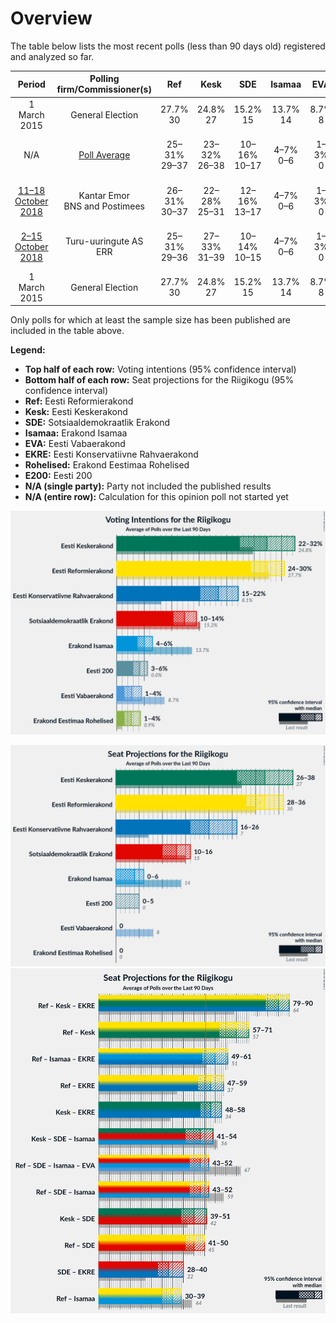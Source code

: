 # Overview

The table below lists the most recent polls (less than 90 days old) registered and analyzed so far.

| Period     | Polling firm/Commissioner(s) | Ref | Kesk | SDE | Isamaa | EVA | EKRE | Rohelised | E200 |
|:----------:|:----------------------------:|:--:|:--:|:--:|:--:|:--:|:--:|:--:|:--:|
| 1 March 2015 | General Election | 27.7% <br> 30 | 24.8% <br> 27 | 15.2% <br> 15 | 13.7% <br> 14 | 8.7% <br> 8 | 8.1% <br> 7 | 0.9% <br> 0 | 0.0% <br> 0 |
| N/A | [Poll Average](average.html) | 25–31% <br> 29–37 | 23–32% <br> 26–38 | 10–16% <br> 10–17 | 4–7% <br> 0–6 | 1–3% <br> 0 | 14–19% <br> 15–21 | 1–5% <br> 0 | 4–7% <br> 0–6 |
| [11–18 October 2018](2018-10-18-KantarEmor.html) | Kantar Emor <br> BNS and Postimees | 26–31% <br> 30–37 | 22–28% <br> 25–31 | 12–16% <br> 13–17 | 4–7% <br> 0–6 | 1–3% <br> 0 | 14–18% <br> 14–21 | 3–5% <br> 0–4 | 4–7% <br> 0–6 |
| [2–15 October 2018](2018-10-15-Turu-uuringuteAS.html) | Turu-uuringute AS <br> ERR | 25–31% <br> 29–36 | 27–33% <br> 31–39 | 10–14% <br> 10–15 | 4–7% <br> 0–6 | 1–3% <br> 0 | 15–19% <br> 16–22 | 1–3% <br> 0 | N/A <br> N/A |
| 1 March 2015 | General Election | 27.7% <br> 30 | 24.8% <br> 27 | 15.2% <br> 15 | 13.7% <br> 14 | 8.7% <br> 8 | 8.1% <br> 7 | 0.9% <br> 0 | 0.0% <br> 0 |

Only polls for which at least the sample size has been published are included in the table above.

**Legend:**
+ **Top half of each row:** Voting intentions (95% confidence interval)
+ **Bottom half of each row:** Seat projections for the Riigikogu (95% confidence interval)
+ **Ref:** Eesti Reformierakond
+ **Kesk:** Eesti Keskerakond
+ **SDE:** Sotsiaaldemokraatlik Erakond
+ **Isamaa:** Erakond Isamaa
+ **EVA:** Eesti Vabaerakond
+ **EKRE:** Eesti Konservatiivne Rahvaerakond
+ **Rohelised:** Erakond Eestimaa Rohelised
+ **E200:** Eesti 200
+ **N/A (single party):** Party not included the published results
+ **N/A (entire row):** Calculation for this opinion poll not started yet


![Graph with voting intentions not yet produced](average.png "Voting Intentions")

![Graph with seats not yet produced](average-seats.png "Seats")
![Graph with coalitions seats not yet produced](average-coalitions-seats.png "Coalitions Seats")
